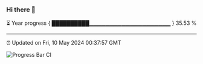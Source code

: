 ### Hi there 👋

⏳ Year progress { ██████████▁▁▁▁▁▁▁▁▁▁▁▁▁▁▁▁▁▁▁▁ } 35.53 %

---

⏰ Updated on Fri, 10 May 2024 00:37:57 GMT

![Progress Bar CI](https://github.com/Shyam-Makwana/GitHub-Actions-Demo/workflows/Progress%20Bar%20CI/badge.svg)
